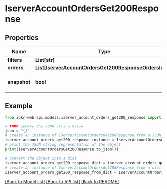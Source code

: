 # IserverAccountOrdersGet200Response


## Properties

Name | Type | Description | Notes
------------ | ------------- | ------------- | -------------
**filters** | **List[str]** |  | [optional] 
**orders** | [**List[IserverAccountOrdersGet200ResponseOrdersInner]**](IserverAccountOrdersGet200ResponseOrdersInner.md) |  | [optional] 
**snapshot** | **bool** | If live order update is a snapshot | [optional] 

## Example

```python
from ibkr-web-api.models.iserver_account_orders_get200_response import IserverAccountOrdersGet200Response

# TODO update the JSON string below
json = "{}"
# create an instance of IserverAccountOrdersGet200Response from a JSON string
iserver_account_orders_get200_response_instance = IserverAccountOrdersGet200Response.from_json(json)
# print the JSON string representation of the object
print(IserverAccountOrdersGet200Response.to_json())

# convert the object into a dict
iserver_account_orders_get200_response_dict = iserver_account_orders_get200_response_instance.to_dict()
# create an instance of IserverAccountOrdersGet200Response from a dict
iserver_account_orders_get200_response_from_dict = IserverAccountOrdersGet200Response.from_dict(iserver_account_orders_get200_response_dict)
```
[[Back to Model list]](../README.md#documentation-for-models) [[Back to API list]](../README.md#documentation-for-api-endpoints) [[Back to README]](../README.md)


